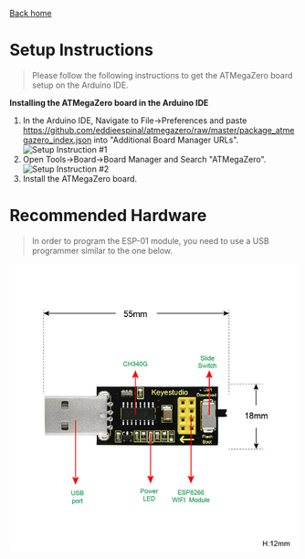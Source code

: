 [Back home](/README.md)

# Setup Instructions

> Please follow the following instructions to get the ATMegaZero board setup on the Arduino IDE.

**Installing the ATMegaZero board in the Arduino IDE**
1. In the Arduino IDE, Navigate to File->Preferences and paste
   https://github.com/eddieespinal/atmegazero/raw/master/package_atmegazero_index.json
   into "Additional Board Manager URLs".
   ![Setup Instruction #1](/media/setup_instruction_1.png)
2. Open Tools->Board->Board Manager and Search "ATMegaZero".
   ![Setup Instruction #2](/media/setup_instruction_2.png)
3. Install the ATMegaZero board.


# Recommended Hardware

> In order to program the ESP-01 module, you need to use a USB programmer similar to the one below. 

![ESP8266 USB Programmer](./media/esp8266-programmer-usb.jpg)